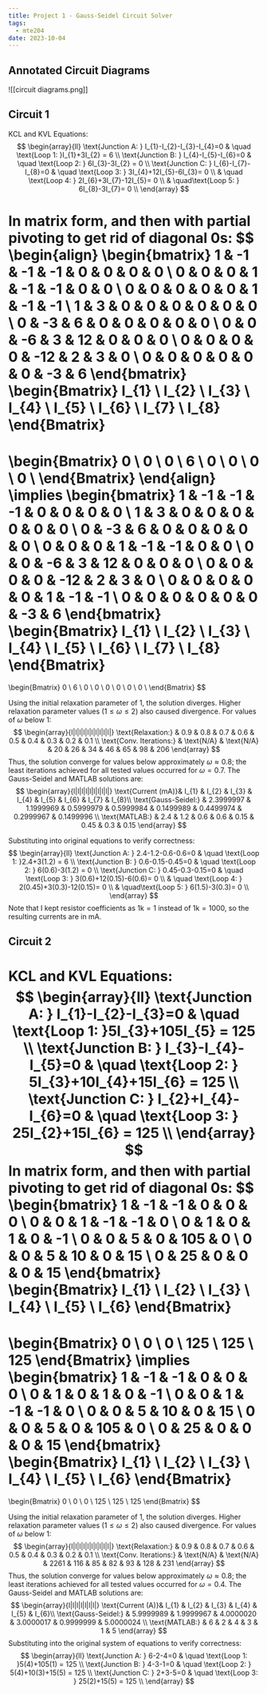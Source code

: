 ```yaml
---
title: Project 1 - Gauss-Seidel Circuit Solver
tags:
  - mte204
date: 2023-10-04
---
```

## Annotated Circuit Diagrams
![[circuit diagrams.png]]
## Circuit 1

KCL and KVL Equations:
$$
\begin{array}{ll}
\text{Junction A: } I_{1}-I_{2}-I_{3}-I_{4}=0 & \quad \text{Loop 1: }I_{1}+3I_{2} = 6 \\
\text{Junction B: } I_{4}-I_{5}-I_{6}=0  & \quad \text{Loop 2: } 6I_{3}-3I_{2} = 0 \\
\text{Junction C: } I_{6}-I_{7}-I_{8}=0 & \quad \text{Loop 3: } 3I_{4}+12I_{5}-6I_{3}= 0 \\
 & \quad \text{Loop 4: } 2I_{6}+3I_{7}-12I_{5}= 0 \\
& \quad\text{Loop 5: } 6I_{8}-3I_{7}= 0 \\
\end{array}
$$

In matrix form, and then with partial pivoting to get rid of diagonal $0$s:
$$
\begin{align}
\begin{bmatrix}
1  & -1 & -1 & -1  & 0 & 0 & 0 & 0 \\
0 & 0 & 0 & 1 & -1 & -1 & 0 & 0 \\
0 & 0 & 0 & 0 & 0 & 1 & -1 & -1 \\
1 & 3 & 0 & 0 & 0 & 0 & 0 & 0 \\
0 & -3 & 6 & 0 & 0 & 0 & 0 & 0 \\
0 & 0 & -6 & 3 & 12 & 0 & 0 & 0 \\
0 & 0 & 0 & 0 & -12 & 2 & 3 & 0 \\
0 & 0 & 0 & 0 & 0 & 0 & -3 & 6 
\end{bmatrix}
\begin{Bmatrix}
I_{1} \\
I_{2} \\
I_{3} \\
I_{4} \\
I_{5} \\
I_{6} \\
I_{7} \\
I_{8}
\end{Bmatrix}
=
\begin{Bmatrix}
0 \\
0 \\
0 \\
6 \\
0 \\
0 \\
0 \\
0 \\
\end{Bmatrix}
\end{align}
\implies
\begin{bmatrix}
1  & -1 & -1 & -1  & 0 & 0 & 0 & 0 \\
1 & 3 & 0 & 0 & 0 & 0 & 0 & 0 \\
0 & -3 & 6 & 0 & 0 & 0 & 0 & 0 \\
0 & 0 & 0 & 1 & -1 & -1 & 0 & 0 \\
0 & 0 & -6 & 3 & 12 & 0 & 0 & 0 \\
0 & 0 & 0 & 0 & -12 & 2 & 3 & 0 \\
0 & 0 & 0 & 0 & 0 & 1 & -1 & -1 \\
0 & 0 & 0 & 0 & 0 & 0 & -3 & 6 
\end{bmatrix}
\begin{Bmatrix}
I_{1} \\
I_{2} \\
I_{3} \\
I_{4} \\
I_{5} \\
I_{6} \\
I_{7} \\
I_{8}
\end{Bmatrix}
=
\begin{Bmatrix}
0 \\
6 \\
0 \\
0 \\
0 \\
0 \\
0 \\
0 \\
\end{Bmatrix}
$$

Using the initial relaxation parameter of $1$, the solution diverges. Higher relaxation parameter values ($1\leq \omega \leq 2$) also caused divergence. For values of $\omega$ below $1$:
$$
\begin{array}{l|l|l|l|l|l|l|l|l|l|}
\text{Relaxation:} & 0.9 & 0.8 & 0.7 & 0.6 & 0.5 & 0.4 & 0.3 & 0.2 & 0.1 \\
\text{Conv. Iterations:}  & \text{N/A} & \text{N/A} & 20 & 26 & 34 & 46 & 65 & 98 & 206
\end{array}
$$
Thus, the solution converge for values below approximately $\omega \approx 0.8$; the least iterations achieved for all tested values occurred for $\omega = 0.7$. The Gauss-Seidel and MATLAB solutions are:
$$
\begin{array}{l|l|l|l|l|l|l|l|l|}
\text{Current (mA)}& I_{1} & I_{2}  & I_{3} &  I_{4} &  I_{5}  & I_{6}  & I_{7} & I_{8}\\
\text{Gauss-Seidel:} & 2.3999997 & 1.1999969 &  0.5999979 & 0.5999984 & 0.1499989 & 0.4499974 & 0.2999967 & 0.1499996 \\
\text{MATLAB:}  & 2.4 & 1.2 & 0.6 & 0.6 & 0.15 & 0.45 & 0.3 & 0.15
\end{array}
$$

Substituting into original equations to verify correctness:
$$
\begin{array}{ll}
\text{Junction A: } 2.4-1.2-0.6-0.6=0 & \quad \text{Loop 1: }2.4+3(1.2) = 6 \\
\text{Junction B: } 0.6-0.15-0.45=0  & \quad \text{Loop 2: } 6(0.6)-3(1.2) = 0 \\
\text{Junction C: } 0.45-0.3-0.15=0 & \quad \text{Loop 3: } 3(0.6)+12(0.15)-6(0.6)= 0 \\
 & \quad \text{Loop 4: } 2(0.45)+3(0.3)-12(0.15)= 0 \\
& \quad\text{Loop 5: } 6(1.5)-3(0.3)= 0 \\
\end{array}
$$
Note that I kept resistor coefficients as $1\text{k} = 1$ instead of $1\text{k}=1000$, so the resulting currents are in $\text{mA}$. 
## Circuit 2

KCL and KVL Equations:
$$
\begin{array}{ll}
\text{Junction A: } I_{1}-I_{2}-I_{3}=0 & \quad \text{Loop 1: }5I_{3}+105I_{5} = 125 \\
\text{Junction B: } I_{3}-I_{4}-I_{5}=0  & \quad \text{Loop 2: } 5I_{3}+10I_{4}+15I_{6} = 125 \\
\text{Junction C: } I_{2}+I_{4}-I_{6}=0 & \quad \text{Loop 3: } 25I_{2}+15I_{6} = 125 \\
\end{array}
$$
In matrix form, and then with partial pivoting to get rid of diagonal $0$s:
$$
\begin{bmatrix}
1 & -1 & -1 & 0 & 0 & 0 \\
0 & 0 & 1 & -1 & -1 & 0 \\
0 & 1 & 0 & 1 & 0 & -1 \\
0 & 0 & 5 & 0 & 105 & 0 \\
0 & 0 & 5 & 10 & 0 & 15 \\
0 & 25 & 0 & 0 & 0 & 15
\end{bmatrix}
\begin{Bmatrix}
I_{1} \\
I_{2} \\
I_{3} \\
I_{4} \\
I_{5} \\
I_{6}
\end{Bmatrix}
=
\begin{Bmatrix}
0 \\
0 \\
0 \\
125 \\
125 \\
125
\end{Bmatrix}
\implies
\begin{bmatrix}
1 & -1 & -1 & 0 & 0 & 0 \\
0 & 1  & 0 & 1 & 0 & -1 \\
0 & 0 & 1 & -1 & -1 & 0 \\
0 & 0 & 5 & 10 & 0 & 15 \\
0 & 0 & 5 & 0 & 105 & 0 \\
0 & 25 & 0 & 0 & 0 & 15
\end{bmatrix}
\begin{Bmatrix}
I_{1} \\
I_{2} \\
I_{3} \\
I_{4} \\
I_{5} \\
I_{6}
\end{Bmatrix}
=
\begin{Bmatrix}
0 \\
0 \\
0 \\
125 \\
125 \\
125
\end{Bmatrix}
$$

Using the initial relaxation parameter of $1$, the solution diverges. Higher relaxation parameter values ($1\leq \omega \leq 2$) also caused divergence. For values of $\omega$ below $1$:
$$
\begin{array}{l|l|l|l|l|l|l|l|l|l|}
\text{Relaxation:} & 0.9 & 0.8 & 0.7 & 0.6 & 0.5 & 0.4 & 0.3 & 0.2 & 0.1 \\
\text{Conv. Iterations:}  & \text{N/A} & \text{N/A} & 2261 & 116 & 85 & 82 & 93 & 128 & 231
\end{array}
$$
Thus, the solution converge for values below approximately $\omega \approx 0.8$; the least iterations achieved for all tested values occurred for $\omega = 0.4$. The Gauss-Seidel and MATLAB solutions are:
$$
\begin{array}{l|l|l|l|l|l|l|}
\text{Current (A)}& I_{1} & I_{2}  & I_{3} &  I_{4} &  I_{5}  & I_{6}\\
\text{Gauss-Seidel:} & 5.9999989 & 1.9999967 &  4.0000020 & 3.0000017 &  0.9999999 & 5.0000024 \\
\text{MATLAB:}  & 6 & 2 & 4 & 3 & 1 & 5 
\end{array}
$$
Substituting into the original system of equations to verify correctness:
$$
\begin{array}{ll}
\text{Junction A: } 6-2-4=0 & \quad \text{Loop 1: }5(4)+105(1) = 125 \\
\text{Junction B: } 4-3-1=0  & \quad \text{Loop 2: } 5(4)+10(3)+15(5) = 125 \\
\text{Junction C: } 2+3-5=0 & \quad \text{Loop 3: } 25(2)+15(5) = 125 \\
\end{array}
$$
